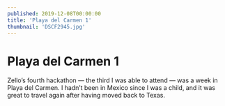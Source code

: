 ```yaml
---
published: 2019-12-08T00:00:00
title: 'Playa del Carmen 1'
thumbnail: 'DSCF2945.jpg'
---
```

# Playa del Carmen 1

Zello’s fourth hackathon — the third I was able to attend — was a week in Playa del Carmen. I hadn’t been in Mexico since I was a child, and it was great to travel again after having moved back to Texas.
